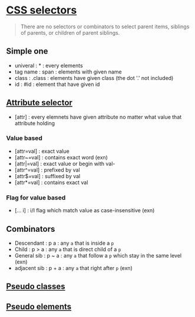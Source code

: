 
# [CSS selectors](https://developer.mozilla.org/en-US/docs/Web/CSS/CSS_Selectors)

>There are no selectors or combinators to select parent items, siblings of parents, or children of parent siblings.

## Simple one
- univeral  : *         : every elements
- tag name  : span      : elements with given name
- class     : .class    : elements have given class (the dot '.' not included)
- id        : #id       : element that have given id

## [Attribute selector](https://developer.mozilla.org/en-US/docs/Web/CSS/Attribute_selectors)
- [attr]        : every elemnets have given attribute no matter what value that attribute holding

### Value based
- [attr=val]    : exact value
- [attr~=val]   : contains exact word (exn)
- [attr|=val]   : exact value or begin with val-
- [attr^=val]   : prefixed by val
- [attr$=val]   : suffixed by val
- [attr*=val]   : contains exact val

### Flag for value based
- [... i]       : i/I flag which match value as case-insensitive (exn)

## Combinators
- Descendant    : p a       : any `a` that is inside a `p`
- Child         : p > a     : any `a` that is direct child of a `p`
- General sib   : p ~ a     : any `a` that follow a `p` which stay in the same level (exn)
- adjacent sib  : p + a     : any `a` that right after `p` (exn)

## [Pseudo classes](https://developer.mozilla.org/en-US/docs/Web/CSS/Pseudo-classes)


## [Pseudo elements](https://developer.mozilla.org/en-US/docs/Web/CSS/Pseudo-elements)

